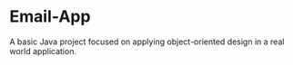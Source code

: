 # Email-App
A basic Java project focused on applying object-oriented design in a real world application.
